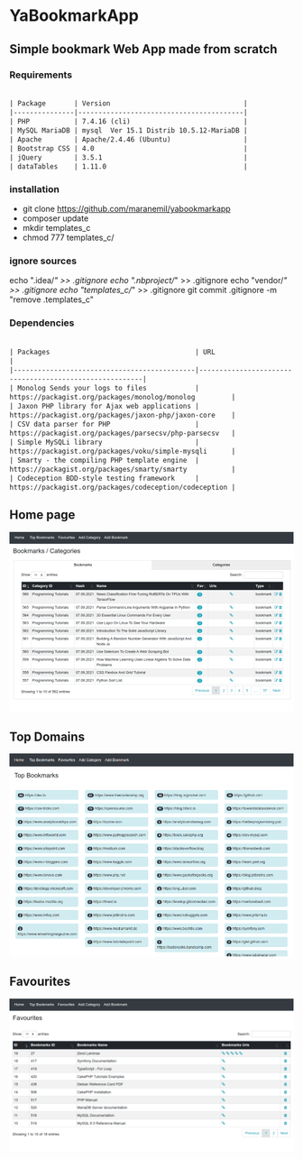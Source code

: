 # YaBookmarkApp

## Simple bookmark Web App made from scratch

### Requirements
```

| Package       | Version                                 |
|---------------|-----------------------------------------|
| PHP           | 7.4.16 (cli)                            |
| MySQL MariaDB | mysql  Ver 15.1 Distrib 10.5.12-MariaDB |
| Apache        | Apache/2.4.46 (Ubuntu)                  |
| Bootstrap CSS | 4.0                                     |
| jQuery        | 3.5.1                                   |
| dataTables    | 1.11.0                                  |
```


### installation

* git clone https://github.com/maranemil/yabookmarkapp
* composer update 
* mkdir templates_c
* chmod 777 templates_c/

### ignore sources

echo ".idea/*" >> .gitignore
echo ".nbproject/*" >> .gitignore
echo "vendor/*" >> .gitignore
echo "templates_c/*" >> .gitignore
git commit .gitignore -m "remove .templates_c"


### Dependencies
```

| Packages                                    | URL                                                    |
|---------------------------------------------|--------------------------------------------------------|
| Monolog Sends your logs to files            | https://packagist.org/packages/monolog/monolog         |
| Jaxon PHP library for Ajax web applications | https://packagist.org/packages/jaxon-php/jaxon-core    |
| CSV data parser for PHP                     | https://packagist.org/packages/parsecsv/php-parsecsv   |
| Simple MySQLi library                       | https://packagist.org/packages/voku/simple-mysqli      |
| Smarty - the compiling PHP template engine  | https://packagist.org/packages/smarty/smarty           |
| Codeception BDD-style testing framework     | https://packagist.org/packages/codeception/codeception |
```

## Home page

![](https://github.com/maranemil/yabookmarkapp/blob/main/screens/1_bookmarks.png?raw=true)

## Top Domains

![](https://github.com/maranemil/yabookmarkapp/blob/main/screens/2_top_domains.png?raw=true)

## Favourites

![](https://github.com/maranemil/yabookmarkapp/blob/main/screens/3_favourites.png?raw=true)